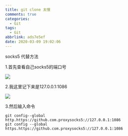 ```yaml
---
title: git clone 太慢
comments: true
categories:
  - Git
tags:
  - Git
abbrlink: ads7e5ef
date: 2020-03-09 19:02:06
---
```


socks5 代替方法

1.首先查看自己socks5的端口号

![](https://pic4.zhimg.com/50/v2-602f596434a3e19e708c225f457e9283_hd.jpg)

2.我这里记下来是127.0.0.1:1086

![](https://pic1.zhimg.com/50/v2-8b2c6525c1ec8de284062da5cf85d01a_hd.jpg)

3.然后输入命令

```
git config--global http.https://github.com.proxysocks5://127.0.0.1:1086
git config --global https.https://github.com.proxysocks5://127.0.0.1:1086
```